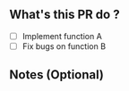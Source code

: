 ## What's this PR do ?	

- [ ] Implement function A	
- [ ] Fix bugs on function B	

## Notes (Optional)
